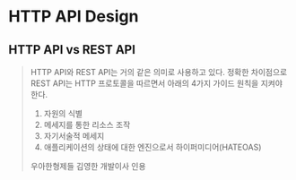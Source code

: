 # HTTP API Design

## HTTP API vs REST API

> HTTP API와 REST API는 거의 같은 의미로 사용하고 있다.
> 정확한 차이점으로 REST API는 HTTP 프로토콜을 따르면서 아래의 4가지 가이드 원칙을 지켜야 한다.
>
> 1. 자원의 식별
> 2. 메세지를 통한 리소스 조작
> 3. 자기서술적 메세지
> 4. 애플리케이션의 상태에 대한 엔진으로서 하이퍼미디어(HATEOAS)
>
> 우아한형제들 김영한 개발이사 인용
